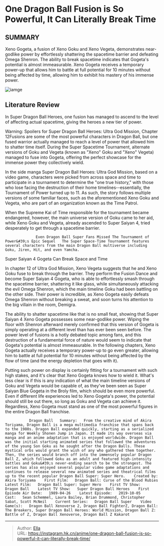 # One Dragon Ball Fusion is So Powerful, It Can Literally Break Time


## SUMMARY 



  Xeno Gogeta, a fusion of Xeno Goku and Xeno Vegeta, demonstrates near-godlike power by effortlessly shattering the spacetime barrier and defeating Omega Shenron.   The ability to break spacetime indicates that Gogeta&#39;s potential is almost immeasurable.   Xeno Gogeta receives a temporary power-up that allows him to battle at full potential for 10 minutes without being affected by time, allowing him to exhibit his mastery of his immense power.  

![iamge](https://static1.srcdn.com/wordpress/wp-content/uploads/2023/12/dragon-ball-ssj4-gogeta.jpg)

## Literature Review

In Super Dragon Ball Heroes, one fusion has managed to ascend to the level of affecting actual spacetime, giving the heroes a new tier of power.




Warning: Spoilers for Super Dragon Ball Heroes: Ultra God Mission, Chapter 12Fusions are some of the most powerful characters in Dragon Ball, but one fused warrior actually managed to reach a level of power that allowed him to shatter time itself. During the Super Spacetime Tournament, alternate versions of Goku and Vegeta (known as &#34;Xeno&#34; Goku and &#34;Xeno&#34; Vegeta) managed to fuse into Gogeta, offering the perfect showcase for the immense power they collectively wield.




In the side manga Super Dragon Ball Heroes: Ultra God Mission, based on a video game, characters were picked from across space and time to participate in a tournament to determine the &#34;one true history,&#34; with those who lose facing the destruction of their home timelines--essentially, the Tournament of Power turned up to 11. As such, the story follows multiple versions of some familiar faces, such as the aforementioned Xeno Goku and Vegeta, who are part of an organization known as the Time Patrol.

          

When the Supreme Kai of Time responsible for the tournament became endangered, however, the main universe version of Goku came to her aid, while Xeno Goku and Vegeta, already ascended to Super Saiyan 4, tried desperately to get through a spacetime barrier.




                  Even Dragon Ball Super Fans Missed The Tournament of Power&#39;s Epic Sequel   The Super Space-Time Tournament features several characters from the main Dragon Ball multiverse including Goku, Jiren, Hit, and even Yamcha.   


 Super Saiyan 4 Gogeta Can Break Space and Time 
          

In chapter 12 of Ultra God Mission, Xeno Vegeta suggests that he and Xeno Goku fuse to break through the barrier. They perform the Fusion Dance and become Super Saiyan 4 Gogeta, who is able to effortlessly smash through the spacetime barrier, shattering it like glass, while simultaneously attacking the evil Omega Shenron, which the main timeline Goku had been battling on the other side. Their power is incredible, as Xeno Gogeta easily defeats Omega Shenron without breaking a sweat, and soon turns his attention to the big villain in the room, Demigra.




The ability to shatter spacetime like that is no small feat, showing that Super Saiyan 4 Xeno Gogeta possesses some near-godlike power. Wiping the floor with Shenron afterward merely confirmed that this version of Gogeta is simply operating at a different level than has ever been seen before. The power level of fusions is a hotly debated topic among fans, and this destruction of a fundamental force of nature would seem to indicate that Gogeta&#39;s potential is almost immeasurable. In the following chapters, Xeno Gogeta actually receives a temporary power-up to go even greater, allowing him to battle at full potential for 10 minutes without being affected by the flow of time (and the energy depletion that goes with it).

Putting such power on display is certainly fitting for a tournament with such high stakes, and it&#39;s clear that Xeno Gogeta knows how to wield it. What&#39;s less clear is if this is any indication of what the main timeline versions of Goku and Vegeta would be capable of, as they&#39;ve been seen as Super Saiyan Blue Gogeta in the Broly film, which should be even more powerful. Even if different life experiences led to Xeno Gogeta&#39;s power, the potential should still be out there, so long as Goku and Vegeta can achieve it. Regardless, Xeno Gogeta must stand as one of the most powerful figures in the entire Dragon Ball franchise.




               Dragon Ball   Summary:   From the creative mind of Akira Toriyama, Dragon Ball is a mega multimedia franchise that spans back to the 1980s. Dragon Ball expanded quickly, starting as a serialized manga for Weekly Shonen Jump in Japan. It made its way overseas via manga and an anime adaptation that is enjoyed worldwide. Dragon Ball was the initial starting animated series that followed the adventures of the young Son Goku as he sought after the Dragon Balls. These mystical orbs would grant the wish of any who gathered them together. Then, the series would branch off into the immensely popular Dragon Ball Z, which followed Goku as an adult and featured high-intensity battles and Goku&#39;s never-ending search to be the strongest. The series has also enjoyed several popular video game adaptations and continues to release several new animated series and theatrical films up to the recent popular Dragon Ball Super: Super Hero.    Created by:   Akira Toriyama    First Film:   Dragon Ball: Curse of the Blood Rubies    Latest Film:   Dragon Ball Super: Super Hero    First TV Show:   Dragon Ball    Latest TV Show:   Super Dragon Ball Heroes    First Episode Air Date:   1989-04-26    Latest Episode:   2019-10-05    Cast:   Sean Schemmel, Laura Bailey, Brian Drummond, Christopher Sabat, Scott McNeil    Current Series:   Dragon Ball Super    Video Game(s):   Dragon Ball Xenoverse 2, Dragon Ball FighterZ, Dragon Ball: The Breakers, Super Dragon Ball Heroes: World Mission, Dragon Ball Z: Battle of Z, Dragon Ball Xenoverse, Dragon Ball Z Kakarot      

---

> Author: [Ella](https://instagram.hk.cn/)  
> URL: https://instagram.hk.cn/anime/one-dragon-ball-fusion-is-so-powerful-it-can-literally-break-time/  

